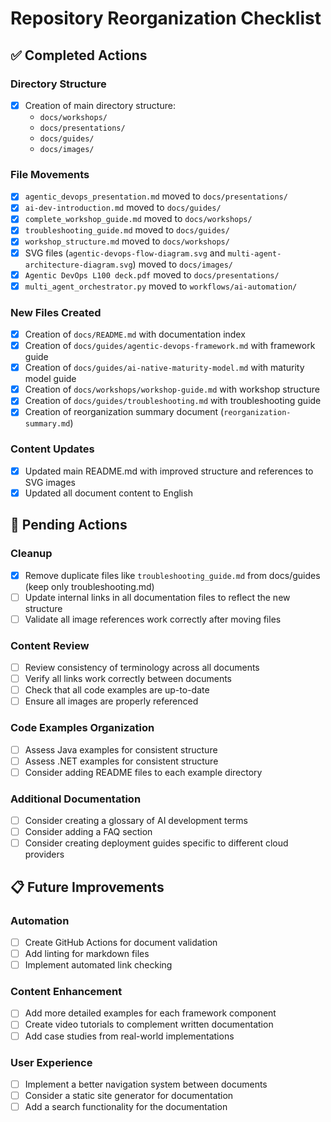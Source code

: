 # Repository Reorganization Checklist

## ✅ Completed Actions

### Directory Structure
- [x] Creation of main directory structure:
  - `docs/workshops/`
  - `docs/presentations/`
  - `docs/guides/`
  - `docs/images/`

### File Movements
- [x] `agentic_devops_presentation.md` moved to `docs/presentations/`
- [x] `ai-dev-introduction.md` moved to `docs/guides/`
- [x] `complete_workshop_guide.md` moved to `docs/workshops/`
- [x] `troubleshooting_guide.md` moved to `docs/guides/`
- [x] `workshop_structure.md` moved to `docs/workshops/`
- [x] SVG files (`agentic-devops-flow-diagram.svg` and `multi-agent-architecture-diagram.svg`) moved to `docs/images/`
- [x] `Agentic DevOps L100 deck.pdf` moved to `docs/presentations/`
- [x] `multi_agent_orchestrator.py` moved to `workflows/ai-automation/`

### New Files Created
- [x] Creation of `docs/README.md` with documentation index
- [x] Creation of `docs/guides/agentic-devops-framework.md` with framework guide
- [x] Creation of `docs/guides/ai-native-maturity-model.md` with maturity model guide
- [x] Creation of `docs/workshops/workshop-guide.md` with workshop structure
- [x] Creation of `docs/guides/troubleshooting.md` with troubleshooting guide
- [x] Creation of reorganization summary document (`reorganization-summary.md`)

### Content Updates
- [x] Updated main README.md with improved structure and references to SVG images
- [x] Updated all document content to English

## 🔄 Pending Actions

### Cleanup
- [x] Remove duplicate files like `troubleshooting_guide.md` from docs/guides (keep only troubleshooting.md)
- [ ] Update internal links in all documentation files to reflect the new structure
- [ ] Validate all image references work correctly after moving files

### Content Review
- [ ] Review consistency of terminology across all documents
- [ ] Verify all links work correctly between documents
- [ ] Check that all code examples are up-to-date
- [ ] Ensure all images are properly referenced

### Code Examples Organization
- [ ] Assess Java examples for consistent structure
- [ ] Assess .NET examples for consistent structure
- [ ] Consider adding README files to each example directory

### Additional Documentation
- [ ] Consider creating a glossary of AI development terms
- [ ] Consider adding a FAQ section
- [ ] Consider creating deployment guides specific to different cloud providers

## 📋 Future Improvements

### Automation
- [ ] Create GitHub Actions for document validation
- [ ] Add linting for markdown files
- [ ] Implement automated link checking

### Content Enhancement
- [ ] Add more detailed examples for each framework component
- [ ] Create video tutorials to complement written documentation
- [ ] Add case studies from real-world implementations

### User Experience
- [ ] Implement a better navigation system between documents
- [ ] Consider a static site generator for documentation
- [ ] Add a search functionality for the documentation
